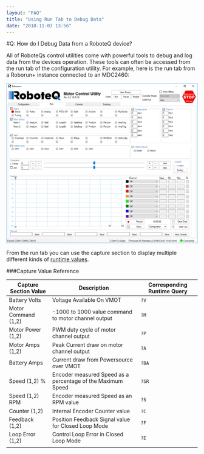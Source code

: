 ```yaml
---
layout: "FAQ"
title: "Using Run Tab to Debug Data"
date: "2018-11-07 13:56"
---
```


#Q: How do I Debug Data from a RoboteQ device?

All of RoboteQs control utilities come with powerful tools to debug and log data from the devices operation. These tools can often be accessed from the run tab of the configuration utility. For example, here is the run tab from a Roborun+ instance connected to an MDC2460:

![](assets/markdown-img-paste-Run-Tab-20181107141633438.png "Run Tab of Roborun+")

From the run tab you can use the capture section to display multiple different kinds of [runtime values](#capture-value-reference).

###Capture Value Reference

| Capture Section Value | Description                                                 | Corresponding Runtime Query |
| --------------------- | ----------------------------------------------------------- | --------------------------- |
| Battery Volts         | Voltage Available On VMOT                                   | `?V`                        |
| Motor Command (1,2)   | -1000 to 1000 value command to motor channel output         | `?M`                        |
| Motor Power   (1,2)   | PWM duty cycle of motor channel output                      | `?P`                        |
| Motor Amps    (1,2)   | Peak Current draw on motor channel output                   | `?A`                        |
| Battery Amps          | Current draw from Powersource over VMOT                     | `?BA`                       |
| Speed (1,2) %         | Encoder measured Speed as a percentage of the Maximum Speed | `?SR`                       |
| Speed (1,2) RPM       | Encoder measured Speed as an RPM value                      | `?S`                        |
| Counter (1,2)         | Internal Encoder Counter value                              | `?C`                        |
| Feedback (1,2)        | Position Feedback Signal value for Closed Loop Mode         | `?F`                        |
| Loop Error (1,2)      | Control Loop Error in Closed Loop Mode                      | `?E`                        |
|                       |                                                             |                             |
